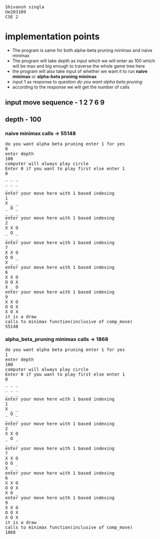<pre>
Shivansh singla
Ue203109
CSE 2
</pre>

# implementation points

<ul>
<li>The program is same for both alpha-beta pruning minimax and naive minimax</li>
<li>The program will take depth as input which we will enter as 100 which wiil be max and big enough to traverse the whole game tree here</li>
<li>the program will also take input of whether we want it to run <b>naive minimax</b> or <b>alpha-beta pruning minimax</b></li>
<li>input 1 as response to question <i>do you want alpha beta pruning</i></li>
<li>according to the response we will get the number of calls</li>
</ul>

## input move sequence - 1 2 7 6 9
## depth - 100

### naive minimax calls -> 55148

<pre>
do you want alpha beta pruning enter 1 for yes
0
enter depth
100
computer will always play circle
Enter 0 if you want to play first else enter 1
0
_ _ _ 
_ _ _ 
_ _ _ 
enter your move here with 1 based indexing
1
X _ _ 
_ O _ 
_ _ _ 
enter your move here with 1 based indexing
2
X X O 
_ O _ 
_ _ _ 
enter your move here with 1 based indexing
7
X X O 
O O _ 
X _ _ 
enter your move here with 1 based indexing
6
X X O 
O O X 
X _ O 
enter your move here with 1 based indexing
9
X X O 
O O X 
X O X 
it is a draw
calls to minimax function(inclusive of comp_move)
55148
</pre>

### alpha_beta_pruning minimax calls -> 1868

<pre>
do you want alpha beta pruning enter 1 for yes
1
enter depth
100
computer will always play circle
Enter 0 if you want to play first else enter 1
0
_ _ _ 
_ _ _ 
_ _ _ 
enter your move here with 1 based indexing
1
X _ _ 
_ O _ 
_ _ _ 
enter your move here with 1 based indexing
2
X X O 
_ O _ 
_ _ _ 
enter your move here with 1 based indexing
7
X X O 
O O _ 
X _ _ 
enter your move here with 1 based indexing
6
X X O 
O O X 
X O _ 
enter your move here with 1 based indexing
9
X X O 
O O X 
X O X 
it is a draw
calls to minimax function(inclusive of comp_move)
1868
</pre>
